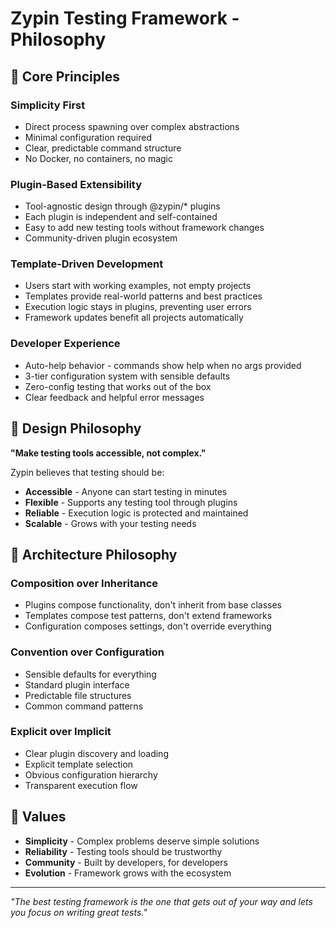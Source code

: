 # Zypin Testing Framework - Philosophy

## 🎯 Core Principles

### **Simplicity First**
- Direct process spawning over complex abstractions
- Minimal configuration required
- Clear, predictable command structure
- No Docker, no containers, no magic

### **Plugin-Based Extensibility**
- Tool-agnostic design through @zypin/* plugins
- Each plugin is independent and self-contained
- Easy to add new testing tools without framework changes
- Community-driven plugin ecosystem

### **Template-Driven Development**
- Users start with working examples, not empty projects
- Templates provide real-world patterns and best practices
- Execution logic stays in plugins, preventing user errors
- Framework updates benefit all projects automatically

### **Developer Experience**
- Auto-help behavior - commands show help when no args provided
- 3-tier configuration system with sensible defaults
- Zero-config testing that works out of the box
- Clear feedback and helpful error messages

## 🚀 Design Philosophy

**"Make testing tools accessible, not complex."**

Zypin believes that testing should be:
- **Accessible** - Anyone can start testing in minutes
- **Flexible** - Supports any testing tool through plugins
- **Reliable** - Execution logic is protected and maintained
- **Scalable** - Grows with your testing needs

## 🎨 Architecture Philosophy

### **Composition over Inheritance**
- Plugins compose functionality, don't inherit from base classes
- Templates compose test patterns, don't extend frameworks
- Configuration composes settings, don't override everything

### **Convention over Configuration**
- Sensible defaults for everything
- Standard plugin interface
- Predictable file structures
- Common command patterns

### **Explicit over Implicit**
- Clear plugin discovery and loading
- Explicit template selection
- Obvious configuration hierarchy
- Transparent execution flow

## 🌟 Values

- **Simplicity** - Complex problems deserve simple solutions
- **Reliability** - Testing tools should be trustworthy
- **Community** - Built by developers, for developers
- **Evolution** - Framework grows with the ecosystem

---

*"The best testing framework is the one that gets out of your way and lets you focus on writing great tests."*
